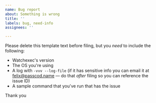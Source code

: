 ```yaml
---
name: Bug report
about: Something is wrong
title: ''
labels: bug, need-info
assignees: ''

---
```


Please delete this template text before filing, but you _need_ to include the following:

- Watchexec's version
- The OS you're using
- A log with `-vvv --log-file` (if it has sensitive info you can email it at felix@passcod.name — do that _after_ filing so you can reference the issue ID)
- A sample command that you've run that has the issue

Thank you
